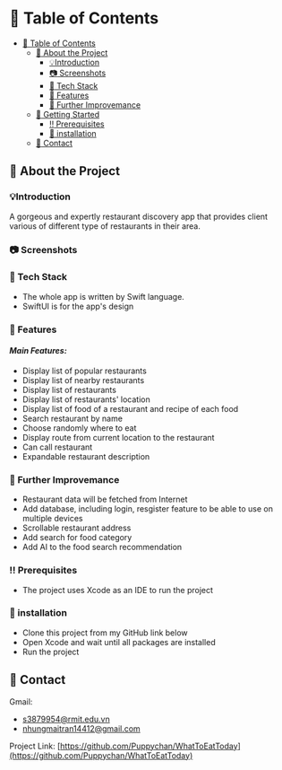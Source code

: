 <!-- Table of Contents -->
# :notebook_with_decorative_cover: Table of Contents

- [:notebook_with_decorative_cover: Table of Contents](#notebook_with_decorative_cover-table-of-contents)
  - [:star2: About the Project](#star2-about-the-project)
    - [💡Introduction](#introduction)
    - [:camera: Screenshots](#camera-screenshots)
    - [:space_invader: Tech Stack](#space_invader-tech-stack)
    - [:dart: Features](#dart-features)
    - [:key: Further Improvemance](#key-further-improvemance)
  - [:toolbox: Getting Started](#toolbox-getting-started)
    - [:bangbang: Prerequisites](#bangbang-prerequisites)
    - [🔧 installation](#-installation)
  - [:handshake: Contact](#handshake-contact)

  

<!-- About the Project -->
## :star2: About the Project
### 💡Introduction
A gorgeous and expertly restaurant discovery app that provides client various of different type of restaurants in their area.

<!-- Screenshots -->
### :camera: Screenshots


<!-- TechStack -->
### :space_invader: Tech Stack
-   The whole app is written by Swift language.
-   SwiftUI is for the app's design

<!-- Features -->
### :dart: Features

####    ***Main Features:***
-   Display list of popular restaurants
-   Display list of nearby restaurants
-   Display list of restaurants
-   Display list of restaurants' location
-   Display list of food of a restaurant and recipe of each food
-   Search restaurant by name
-   Choose randomly where to eat
-   Display route from current location to the restaurant
-   Can call restaurant
-   Expandable restaurant description


### :key: Further Improvemance
-   Restaurant data will be fetched from Internet
-   Add database, including login, resgister feature to be able to use on multiple devices
-   Scrollable restaurant address
-   Add search for food category
-   Add AI to the food search recommendation

<!-- Prerequisites -->
### :bangbang: Prerequisites

-    The project uses Xcode as an IDE to run the project

<!-- Installation -->
### 🔧 installation
-    Clone this project from my GitHub link below
-    Open Xcode and wait until all packages are installed
-    Run the project 

<!-- Contact -->
## :handshake: Contact

Gmail: 
- s3879954@rmit.edu.vn
- nhungmaitran14412@gmail.com

Project Link: [https://github.com/Puppychan/WhatToEatToday](https://github.com/Puppychan/WhatToEatToday)
